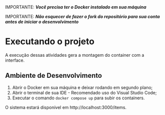 IMPORTANTE: ***Você precisa ter o Docker instalado em sua máquina***

IMPORTANTE: ***Não esquecer de fazer o fork do repositório para sua conta antes de iniciar o desenvolvimento***
# Executando o projeto
A execução dessas atividades gera a montagem do container com a interface.
## Ambiente de Desenvolvimento 
1. Abrir o Docker em sua máquina e deixar rodando em segundo plano;
2. Abrir o terminal de sua IDE - Recomendado uso do Visual Studio Code; 
3. Executar o comando `docker compose up` para subir os containers.

O sistema estará disponível em http://localhost:3000/items.

